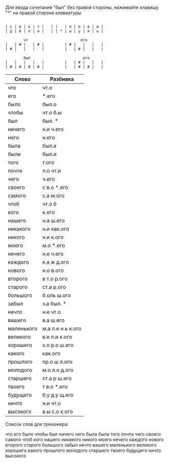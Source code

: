 Для ввода сочетания "был" без правой стороны, нажимайте клавишу "\*" на правой стороне клавиатуры

```

| с | в | к | т |   | |   | е | о | а | и |
| д | б | п | н |   | | * | ы | у | я | ь |

        чт                       его
|   | # |   | # |         | # |   |   |   |
| # |   |   |   |         |   | # |   |   |

        был                       ого
|   |   |   |   |         |   | # |   |   |
| # | # | # | # |         |   | # | # |   |

```

| Слово | Разбивка |
| --- | --- |
| что | чт.о | 
| его |  \*.его | 
| было | был.о | 
| чтобы | чт.о б.ы | 
| был | был. \* | 
| ничего | н.и ч.его | 
| него | н.его | 
| была | был.а | 
| были | был.и | 
| того | т.ого | 
| почти | п.о чт.и | 
| чего | ч.его | 
| своего | с в.о  \*.его | 
| самого | с.а м.ого | 
| чтоб | чт.о б | 
| кого | к.ого | 
| нашего | н.а ш.его | 
| никакого | н.и как.ого | 
| никого | н.и к.ого | 
| моего | м.о  \*.его | 
| нечего | н.е ч.его | 
| каждого | к.а ж д.ого | 
| нового | н.о в.ого | 
| второго | в т.о р.ого | 
| старого | ст.а р.ого | 
| большого | б.оль ш.ого | 
| забыл | з.а был. \* | 
| нечто | н.е чт.о | 
| вашего | в.а ш.его | 
| маленького | м.а л.е н.ь к.ого | 
| великого | в.е л.и к.ого | 
| хорошего | х.о р.о ш.его | 
| какого | как.ого | 
| прошлого | пр.о ш л.ого | 
| молодого | м.о л.о д.ого | 
| старшего | ст.а р ш.его | 
| твоего | т в.о  \*.его | 
| будущего | б.у д.у щ.его | 
| ничто | н.и чт.о | 
| высокого | в.ы с.о к.ого | 

Список слов для тренажера:

что его было чтобы был ничего него была были того почти чего своего самого чтоб кого нашего никакого никого моего нечего каждого нового второго старого большого забыл нечто вашего маленького великого хорошего какого прошлого молодого старшего твоего будущего ничто высокого
